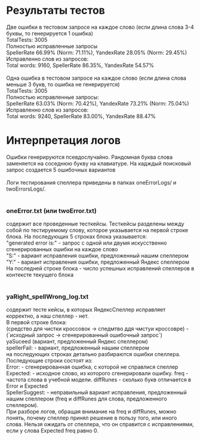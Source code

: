 <h1>Результаты тестов</h1>
Две ошибки в тестовом запросе на каждое слово (если длина слова 3-4 буквы, то генерируется 1 ошибка)<br>
TotalTests: 3005<br>
Полностью исправленные запросы<br>
SpellerRate 66.99% (Norm: 71.11%),  YandexRate 28.05% (Norm: 29.45%)<br>
Исправленно слов из запросов:<br>
Total words: 9160, SpellerRate 86.35%, YandexRate 54.57%<br>
<br>
Одна ошибка в тестовом запросе на каждое слово (если длина слова меньше 3 букв, то ошибка не генерируется)<br>
TotalTests: 3005<br>
Полностью исправленные запросы:<br>
SpellerRate 63.03% (Norm: 70.42%),  YandexRate 73.21% (Norm: 75.04%)<br>
Исправленно слов из запросов:<br>
Total words: 9240, SpellerRate 83.00%, YandexRate 88.47%<br>
<h1>Интерпретация логов</h1>
Ошибки генерируются псевдослучайно. Рандомная буква слова заменяется на соседнюю букву на клавиатуре. На кадждый поисковый запрос создается 5 ошибочных вариантов<br><br>
Логи тестирования спеллера приведены в папках oneErrorLogs/ и twoErrorsLogs/.<br><br>
<h3>oneError.txt (или twoError.txt)</h3>
содержит все проведенные тесткейсы. Тесткейсы разделены между собой по тестируемому слову, которое указывается на первой строке блока. На последующих 5 строках блока указывается:<br> 
"generated error is:" - запрос с одной или двумя искусственно сгенерированных ошибки на каждое слово<br>
"S:" -  вариант исправления ошибки, предложенный нашим спеллером<br>
"Y:" - вариант исправления ошибки, предложенный Яндекс спеллером<br>
На последней строке блока - число успешных исправлений спеллеров в контексте текущего блока<br><br>
<h3>yaRight_spellWrong_log.txt</h3>
содержит тесте кейсы, в которых ЯндексСпеллер исправляет корректно, а наш спеллер - нет.<br> В первой строке блока: <br>
(средство для чистки кроссовок -> спедмтво ддя чмстуи кроссовре) - (`исходный запрос -> сгенерированный ошибочный запрос`) <br>yaSuceed (вариант, предложенный Яндекс спеллером)<br>spellerFail: - вариант, предложенный нашим спеллером<br>
на последующих строках детально разбираются ошибки спеллера. Последующие строки состоят из:<br>
Error: - сгенерированная ошибка, с которой не справлися спеллер<br>
Expected: - исходное слово, из которого сгенерировали ошибку. freq - частота слова в учебной модели. diffRunes - сколько букв отличается в Error и Expected<br>
SpellerSuggest: - неправильный вариант исправления, предложенный нашим спеллером (freq и diffRunes для слова, предложенного спеллером).<br>
При разборе логов, обращая внимание на freq и diffRunes, можно понять, почему спеллер принял решение в пользу того, или иного слова. Нельзя ожидать от спеллера, что он справится с исправлениями, если у слова Expected freq равно 0. 
